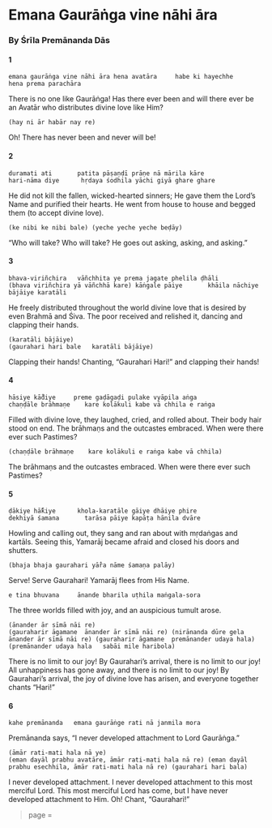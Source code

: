 # Emana Gaurāṅga vine nāhi āra

### By Śrīla Premānanda Dās

#### 1

    emana gaurāṅga vine nāhi āra hena avatāra     habe ki hayechhe
    hena prema parachāra

There is no one like Gaurāṅga! Has there ever been and will there ever be an Avatār who distributes divine love like Him?

    (hay ni ār habār nay re)

Oh! There has never been and never will be!

#### 2

    duramati ati       patita pāṣaṇḍī prāṇe nā mārila kāre
    hari-nāma diye      hṛdaya śodhila yāchi giyā ghare ghare

He did not kill the fallen, wicked-hearted sinners; He gave them the Lord’s Name and purified their hearts. He went from house to house and begged them (to accept divine love).

    (ke nibi ke nibi bale) (yeche yeche yeche beḍāy)

“Who will take? Who will take? He goes out asking, asking, and asking.”

#### 3

    bhava-viriñchira   vāñchhita ye prema jagate phelila ḍhāli
    (bhava viriñchira yā vāñchhā kare) kāṅgale pāiye       khāila nāchiye
    bājāiye karatāli

He freely distributed throughout the world divine love that is desired by even Brahmā and Śiva. The poor received and relished it, dancing and clapping their hands.

    (karatāli bājāiye)
    (gaurahari hari bale   karatāli bājāiye)

Clapping their hands! Chanting, “Gaurahari Hari!” and clapping their hands!

#### 4

    hāsiye kā̐diye     preme gaḍāgaḍi pulake vyāpila aṅga
    chaṇḍāle brāhmaṇe    kare kolākuli kabe vā chhila e raṅga

Filled with divine love, they laughed, cried, and rolled about. Their body hair stood on end. The brāhmaṇs and the outcastes embraced. When were there ever such Pastimes?

    (chaṇḍāle brāhmaṇe    kare kolākuli e raṅga kabe vā chhila)

The brāhmaṇs and the outcastes embraced. When were there ever such Pastimes?

#### 5

    ḍākiye hā̐kiye      khola-karatāle gāiye dhāiye phire
    dekhiyā śamana       tarāsa pāiye kapāṭa hānila dvāre

Howling and calling out, they sang and ran about with mṛdaṅgas and kartāls. Seeing this, Yamarāj became afraid and closed his doors and shutters.

    (bhaja bhaja gaurahari yā̐ra nāme śamaṇa palāy)

Serve! Serve Gaurahari! Yamarāj flees from His Name.

    e tina bhuvana     ānande bharila uṭhila maṅgala-sora

The three worlds filled with joy, and an auspicious tumult arose.

    (ānander ār sīmā nāi re)
    (gauraharir āgamane  ānander ār sīmā nāi re) (nirānanda dūre gela  ānander ār sīmā nāi re) (gauraharir āgamane  premānander udaya hala) (premānander udaya hala   sabāi mile haribola)

There is no limit to our joy! By Gaurahari’s arrival, there is no limit to our joy! All unhappiness has gone away, and there is no limit to our joy! By Gaurahari’s arrival, the joy of divine love has arisen, and everyone together chants “Hari!”

#### 6

    kahe premānanda   emana gaurāṅge rati nā janmila mora

Premānanda says, “I never developed attachment to Lord Gaurāṅga.”

    (āmār rati-mati hala nā ye)
    (eman dayāl prabhu avatāre, āmār rati-mati hala nā re) (eman dayāl prabhu esechhila, āmār rati-mati hala nā re) (gaurahari hari bala)

I never developed attachment. I never developed attachment to this most merciful Lord. This most merciful Lord has come, but I have never developed attachment to Him. Oh! Chant, “Gaurahari!”


> page = 
